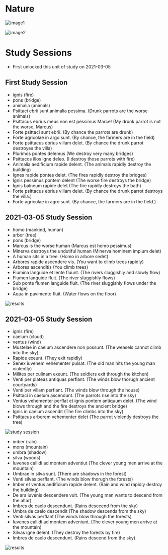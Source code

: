 # Nature

![image1](https://github.com/EO4wellness/T-I-L/blob/main/polyglot/latin/Castle-3/Images/Nature1.png)

![image2](https://github.com/EO4wellness/T-I-L/blob/main/polyglot/latin/Castle-3/Images/Nature2.png)

# Study Sessions 
* First unlocked this unit of study on 2021-03-05


## First Study Session 
* ignis (fire)
* pons (bridge)
* animalia (animals) 
* Psittaci ebrii sunt animalia pessima. (Drunk parrots are the worse animals)
* Psittacus ebrius meus non est pessimus Marce! (My drunk parrot is not the worse, Marcus)
* Forte psittaci sunt ebrii. (By chance the parrots are drunk)
* Forte agricolae in argo sunt. (By chance, the farmers are in the field)
* Forte psittacus ebrius villam delet. (By chance the drunk parrot destroyes the villa)
* Plurimos pontes delemus (We destroy very many bridges) 
* Psittacos illos igne deleo. (I destroy those parrots with fire)
* Animalia aedificium rapide delent. (The animals rapidly destroy the building)
* Ignes rapide pontes delet. (The fires rapidly destroy the bridges)
* Ignis pessimus pontem delent (The worse fire destroys the bridge)
* Ignis balneum rapide delet (The fire rapidly destroys the bath)
* Forte psittacus ebrius villam delet. (By chance the drunk parrot destroys the villa.)
* Forte agricolae in agro sunt. (By chance, the farmers are in the field.)

## 2021-03-05 Study Session 
* homo (mankind, human)
* arbor (tree)
* pons (bridge)
* Marcus is the worse human (Marcus est homo pessimus)
* Minerva destroys the undutiful human (Minerva hominem impium delet)
* A human sits in a tree. (Homo in arbore sedet)
* Arbores rapide ascendere vis. (You want to climb trees rapidly) 
* Arbores ascenditis (You climb trees)
* Flumina languide et lente fluunt. (The rivers sluggishly and slowly flow)
* Flumen languide fluit. (The river sluggishly flows)
* Sub ponte flumen languide fluit. (The river sluggishly flows under the bridge)
* Aqua in pavimento fluit. (Water flows on the floor)

![results](https://github.com/EO4wellness/T-I-L/blob/main/polyglot/latin/Castle-3/Images/2021-03-05-nature.png)

## 2021-03-05 Study Session 
* ignis (fire)
* caelum (cloud)
* ventus (wind)
* Mustelae in caelum ascendere non possunt. (The weasels cannot climb into the sky)
* Rapide exeunt. (They exit rapidly)
* Senex iuvenem vehementer pulsat. (The old man hits the young man violently) 
* Milites per culinam exeunt. (The soldiers exit through the kitchen)
* Venti per plateas antiquas perflant. (The winds blow thorugh ancient courtyards)
* Venti per villam perflant. (The winds blow through the house)
* Psittaci in caelum ascendunt. (The parrots rise into the sky)
* Ventus vehementer perflat et ignis pontem antiquum delet. 
(The wind blows through and the fire destroys the ancient bridge)
* Ignis in caelum ascendit (The fire climbs into the sky) 
* Psittacus arborem vehementer delet (The parrot violently destroys the tree)

![study session](https://github.com/EO4wellness/T-I-L/blob/main/polyglot/latin/Castle-3/Images/2021-03-05_study-session.png)

* imber (rain)
* mons (mountain)
* umbra (shadow) 
* silva (woods)
* Iuvenes callidi ad montem adventiut (The clever young men arrive at the mountain)
* Umbrae in silva sunt. (There are shadows in the forest)
* Venti silvas perflant. (The winds blow thorugh the forests)
* Imber et ventus aedificium rapide delent. (Rain and wind rapidly destroy the building)
* De ara iuvenis descendere vult. (The young man wants to descend from the altar)
* Imbres de caelo descendunt. (Rains desccend from the sky)
* Umbra de caelo descendit (The shadow descends from the sky)
* Venti silvas perflant (The winds blow through the forests)
* Iuvenes callidi ad montem adveniunt. (The clever young men arrive at the mountain)
* Silvas igne delent. (They destroy the forests by fire)
* Imbres de caelo descendunt. (Rains descend from the sky)

![results](https://github.com/EO4wellness/T-I-L/blob/main/polyglot/latin/Castle-3/Images/2021-03-05-Earned-crown-Level1-NATURE.png)
